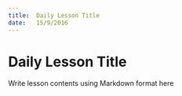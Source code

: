 ```yaml
---
title:  Daily Lesson Title
date:   15/9/2016
---
```


# Daily Lesson Title

Write lesson contents using Markdown format here